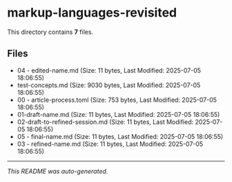 # markup-languages-revisited

This directory contains **7** files.

## Files

- 04 - edited-name.md (Size: 11 bytes, Last Modified: 2025-07-05 18:06:55)
- test-concepts.md (Size: 9030 bytes, Last Modified: 2025-07-05 18:06:55)
- 00 - article-process.toml (Size: 753 bytes, Last Modified: 2025-07-05 18:06:55)
- 01-draft-name.md (Size: 11 bytes, Last Modified: 2025-07-05 18:06:55)
- 02-draft-to-refined-session.md (Size: 11 bytes, Last Modified: 2025-07-05 18:06:55)
- 05 - final-name.md (Size: 11 bytes, Last Modified: 2025-07-05 18:06:55)
- 03 - refined-name.md (Size: 11 bytes, Last Modified: 2025-07-05 18:06:55)

---
*This README was auto-generated.*
